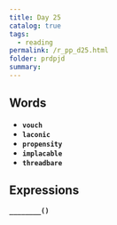 ```yaml
---
title: Day 25
catalog: true
tags: 
  - reading
permalink: /r_pp_d25.html
folder: prdpjd
summary: 
---
```


## Words

-   <b data-toggle="tooltip" data-original-title="{{site.data.glossary.vouch}}">`vouch`</b>
-   <b data-toggle="tooltip" data-original-title="{{site.data.glossary.laconic}}">`laconic`</b>
-   <b data-toggle="tooltip" data-original-title="{{site.data.glossary.propensity}}">`propensity`</b>
-   <b data-toggle="tooltip" data-original-title="{{site.data.glossary.implacable}}">`implacable`</b>
-   <b data-toggle="tooltip" data-original-title="{{site.data.glossary.threadbare}}">`threadbare`</b>


## Expressions

<b data-toggle="tooltip" data-original-title="{{site.data.answers.d22_a}}">`________()`</b>
